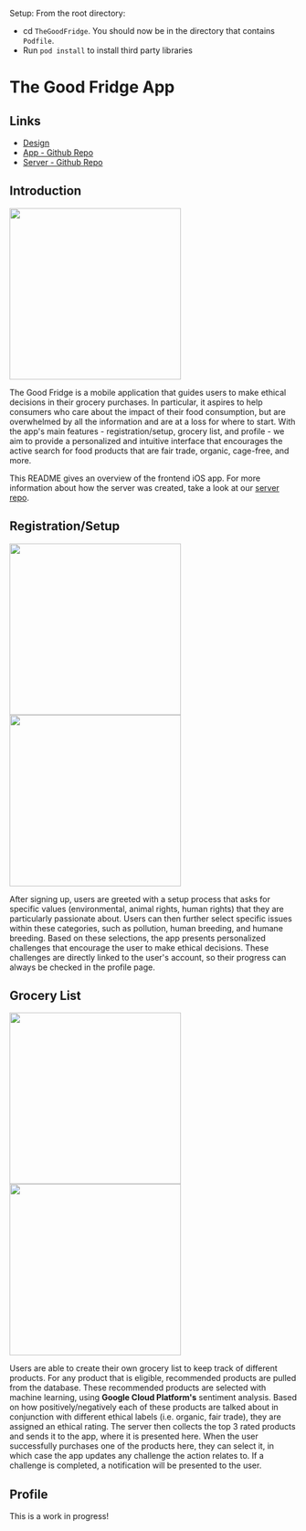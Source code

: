 Setup:
From the root directory:
- cd `TheGoodFridge`. You should now be in the directory that contains `Podfile`.
- Run `pod install` to install third party libraries

# The Good Fridge App

## Links
- <a href="https://www.figma.com/file/QDNwydQpSXUtL1cj4uuHls?embed_host=notion&kind=&node-id=0%3A1&viewer=1">Design</a>
- <a href="https://github.com/TheGoodFridge-App/app-tgf">App - Github Repo</a>
- <a href="https://github.com/TheGoodFridge-App/server-tgf">Server - Github Repo</a>

## Introduction
<p float="left">
    <img src="./TheGoodFridge/img/welcome.png" width="300px"> 
</p>

The Good Fridge is a mobile application that guides users to make ethical decisions in their grocery purchases. In particular, it aspires to help consumers who care about the impact of their food consumption, but are overwhelmed by all the information and are at a loss for where to start. With the app's main features - registration/setup, grocery list, and profile - we aim to provide a personalized and intuitive interface that encourages the active search for food products that are fair trade, organic, cage-free, and more.

This README gives an overview of the frontend iOS app. For more information about how the server was created, take a look at our [server repo](https://github.com/TheGoodFridge-App/server-tgf).

## Registration/Setup
<p float="left">
    <img src="./TheGoodFridge/img/values.png" width="300px"> 
    <img src="./TheGoodFridge/img/issues.png" width="300px"> 
</p>

After signing up, users are greeted with a setup process that asks for specific values (environmental, animal rights, human rights) that they are particularly passionate about. Users can then further select specific issues within these categories, such as pollution, human breeding, and humane breeding. Based on these selections, the app presents personalized challenges that encourage the user to make ethical decisions. These challenges are directly linked to the user's account, so their progress can always be checked in the profile page.

## Grocery List
<p float="left">
    <img src="./TheGoodFridge/img/grocery.png" width="300px"> 
    <img src="./TheGoodFridge/img/recommended.png" width="300px"> 
</p>

Users are able to create their own grocery list to keep track of different products. For any product that is eligible, recommended products are pulled from the database. These recommended products are selected with machine learning, using **Google Cloud Platform's** sentiment analysis. Based on how positively/negatively each of these products are talked about in conjunction with different ethical labels (i.e. organic, fair trade), they are assigned an ethical rating. The server then collects the top 3 rated products and sends it to the app, where it is presented here. When the user successfully purchases one of the products here, they can select it, in which case the app updates any challenge the action relates to. If a challenge is completed, a notification will be presented to the user.

## Profile
This is a work in progress!



